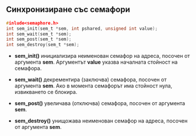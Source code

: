 ## Синхронизиране със семафори

```c
#inlude<semaphore.h>
int sem_init(sem_t *sem, int pshared, unsigned int value);
int sem_wait(sem_t *sem);
int sem_post(sem_t *sem);
int sem_destroy(sem_t *sem);
```

- **sem_init()**  инициализира неименован семафор на адреса, посочен от аргумента **sem**. Аргументът **value** указва началната стойност на семафора.

- **sem_wait()** декрементира (заключва) семафора, посочен от аргумента **sem**. Ако в момента семафорът има стойност нула, извикването се блокира.

- **sem_post()** увеличава (отключва) семафора, посочен от аргумента **sem**. 

- **sem_destroy()** унищожава неименован семафор на адреса, посочен от аргумента **sem**.